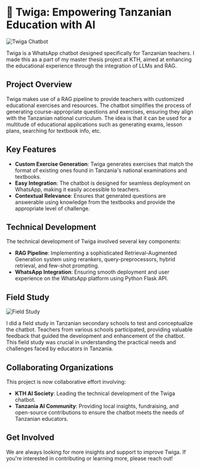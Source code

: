 # 🦒 Twiga: Empowering Tanzanian Education with AI

![Twiga Chatbot](/terminal-cv-website/assets/twiga-screenshot.jpeg)

Twiga is a WhatsApp chatbot designed specifically for Tanzanian teachers. I made this as a part of my master thesis project at KTH, aimed at enhancing the educational experience through the integration of LLMs and RAG.

## Project Overview

Twiga makes use of a RAG pipeline to provide teachers with customized educational exercises and resources. The chatbot simplifies the process of generating course-appropriate questions and exercises, ensuring they align with the Tanzanian national curriculum. The idea is that it can be used for a multitude of educational applications such as generating exams, lesson plans, searching for textbook info, etc.

## Key Features

-   **Custom Exercise Generation**: Twiga generates exercises that match the format of existing ones found in Tanzania's national examinations and textbooks.
-   **Easy Integration**: The chatbot is designed for seamless deployment on WhatsApp, making it easily accessible to teachers.
-   **Contextual Relevance**: Ensures that generated questions are answerable using knowledge from the textbooks and provide the appropriate level of challenge.

## Technical Development

The technical development of Twiga involved several key components:

-   **RAG Pipeline**: Implementing a sophisticated Retrieval-Augmented Generation system using rerankers, query-preprocessors, hybrid retrieval, and few-shot prompting.
-   **WhatsApp Integration**: Ensuring smooth deployment and user experience on the WhatsApp platform using Python Flask API.

## Field Study

![Field Study](/terminal-cv-website/assets/public-school.png)

I did a field study in Tanzanian secondary schools to test and conceptualize the chatbot. Teachers from various schools participated, providing valuable feedback that guided the development and enhancement of the chatbot. This field study was crucial in understanding the practical needs and challenges faced by educators in Tanzania.

## Collaborating Organizations

This project is now collaborative effort involving:

-   **KTH AI Society**: Leading the technical development of the Twiga chatbot.
-   **Tanzania AI Community**: Providing local insights, fundraising, and open-source contributions to ensure the chatbot meets the needs of Tanzanian educators.

## Get Involved

We are always looking for more insights and support to improve Twiga. If you're interested in contributing or learning more, please reach out!
